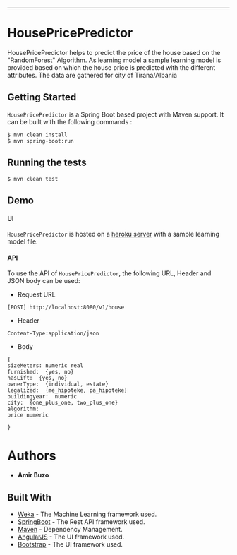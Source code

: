  

____
# HousePricePredictor

HousePricePredictor helps to predict the price of the house based on the "RandomForest" Algorithm. As learning model a sample learning model is provided based on which the house price is predicted with the different attributes.
The data are gathered for city of Tirana/Albania

## Getting Started

`HousePricePredictor` is a Spring Boot based project with Maven support. It can be built with the following commands :

```
$ mvn clean install
$ mvn spring-boot:run
```

## Running the tests
```
$ mvn clean test
```

## Demo

#### UI
`HousePricePredictor` is hosted on a [heroku server](https://price-predictor-tirana-app.herokuapp.com/) with a sample learning model file.

#### API
To use the API of `HousePricePredictor`, the following URL, Header and JSON body can be used:

* Request URL
```
[POST] http://localhost:8080/v1/house 
```
* Header
```
Content-Type:application/json
```
* Body
```
{
sizeMeters: numeric real
furnished:  {yes, no}
hasLift:  {yes, no}
ownerType:  {individual, estate}
legalized:  {me_hipoteke, pa_hipoteke}
buildingyear:  numeric
city:  {one_plus_one, two_plus_one}
algorithm:
price numeric   
  
}
```

# Authors
* **Amir Buzo** 

## Built With

* [Weka](https://www.cs.waikato.ac.nz/ml/weka/) - The Machine Learning framework used.
* [SpringBoot](https://spring.io/projects/spring-boot) - The Rest API framework used.
* [Maven](https://maven.apache.org/) - Dependency Management.
* [AngularJS](https://angularjs.org/) - The UI framework used.
* [Bootstrap](https://getbootstrap.com/) - The UI framework used.
